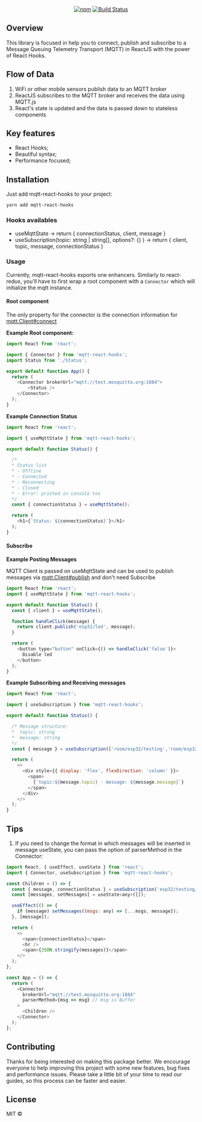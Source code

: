 <div align="center">

[![npm](https://img.shields.io/npm/v/mqtt-react-hooks?color=blue)](https://www.npmjs.com/package/@unform/core)<space><space>
[![Build Status](https://travis-ci.com/VictorHAS/mqtt-react-hooks.svg?branch=master&color=blue)](https://travis-ci.com/VictorHAS/mqtt-react-hooks)

</div>

## Overview

This library is focused in help you to connect, publish and subscribe to a Message Queuing Telemetry Transport (MQTT) in ReactJS with the power of React Hooks.

## Flow of Data
1. WiFi or other mobile sensors publish data to an MQTT broker
2. ReactJS subscribes to the MQTT broker and receives the data using MQTT.js
3. React's state is updated and the data is passed down to stateless components

## Key features
- React Hooks;
- Beautiful syntax;
- Performance focused;

## Installation

Just add mqtt-react-hooks to your project:

```
yarn add mqtt-react-hooks
```

### Hooks availables

- useMqttState -> return { connectionStatus, client, message }
- useSubscription(topic: string | string[], options?: {} ) -> return { client, topic, message, connectionStatus }

### Usage
Currently, mqtt-react-hooks exports one enhancers.
Similarly to react-redux, you'll have to first wrap a root component with a
```Connector``` which will initialize the mqtt instance.

#### Root component
The only property for the connector is the connection information for [mqtt.Client#connect](https://github.com/mqttjs/MQTT.js#connect)

**Example Root component:**
```js
import React from 'react';

import { Connector } from 'mqtt-react-hooks';
import Status from './Status';

export default function App() {
  return (
    <Connector brokerUrl="mqtt://test.mosquitto.org:1884">
        <Status />
    </Connector>
  );
}
```

**Example Connection Status**
```js
import React from 'react';

import { useMqttState } from 'mqtt-react-hooks';

export default function Status() {

  /*
  * Status list
  * - Offline
  * - Connected
  * - Reconnecting
  * - Closed
  * - Error: printed in console too
  */
  const { connectionStatus } = useMqttState();

  return (
    <h1>{`Status: ${connectionStatus}`}</h1>
  );
}
```

#### Subscribe
**Example Posting Messages**

MQTT Client is passed on useMqttState and can be used to publish messages via
[mqtt.Client#publish](https://github.com/mqttjs/MQTT.js#publish) and don't need Subscribe

```js
import React from 'react';
import { useMqttState } from 'mqtt-react-hooks';

export default function Status() {
  const { client } = useMqttState();

  function handleClick(message) {
    return client.publish('esp32/led', message);
  }

  return (
    <button type="button" onClick={() => handleClick('false')}>
      Disable led
    </button>
  );
}
```

**Example Subscribing and Receiving messages**
```js
import React from 'react';

import { useSubscription } from 'mqtt-react-hooks';

export default function Status() {

  /* Message structure:
  *  topic: string
  *  message: string
  */
  const { message } = useSubscription(['room/esp32/testing','room/esp32/light']);

  return (
    <>
      <div style={{ display: 'flex', flexDirection: 'column' }}>
        <span>
          {`topic:${message.topic} - message: ${message.message}`}
        </span>
      </div>
    </>
  );
}
```

## Tips

1. If you need to change the format in which messages will be inserted in message useState, you can pass the option of parserMethod in the Connector:
```js
import React, { useEffect, useState } from 'react';
import { Connector, useSubscription } from 'mqtt-react-hooks';

const Children = () => {
  const { message, connectionStatus } = useSubscription('esp32/testing/#');
  const [messages, setMessages] = useState<any>([]);

  useEffect(() => {
    if (message) setMessages((msgs: any) => [...msgs, message]);
  }, [message]);

  return (
    <>
      <span>{connectionStatus}</span>
      <hr />
      <span>{JSON.stringify(messages)}</span>
    </>
  );
};

const App = () => {
  return (
    <Connector
      brokerUrl="mqtt://test.mosquitto.org:1884"
      parserMethod={msg => msg} // msg is Buffer
    >
      <Children />
    </Connector>
  );
};

```


## Contributing

Thanks for being interested on making this package better. We encourage everyone to help improving this project with some new features, bug fixes and performance issues. Please take a little bit of your time to read our guides, so this process can be faster and easier.

## License

MIT ©
